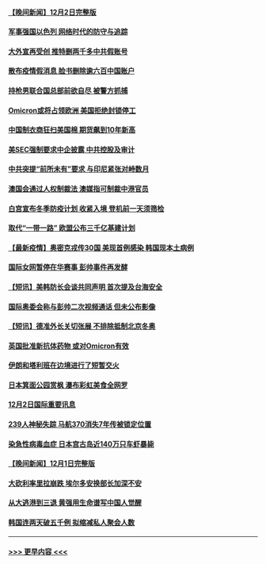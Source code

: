 #### [【晚间新闻】12月2日完整版](../pages/prog202/a103283875.md?t=12031450) 
#### [军事强国以色列 网络时代的防守与追踪](../pages/prog202/a103283733.md?t=12031450) 
#### [大外宣再受创 推特删两千多中共假账号](../pages/prog202/a103283657.md?t=12031450) 
#### [散布疫情假消息 脸书删除逾六百中国账户](../pages/prog202/a103283670.md?t=12031450) 
#### [持枪男联合国总部前欲自尽 被警方抓捕](../pages/prog202/a103283645.md?t=12031450) 
#### [Omicron或将占领欧洲 美国拒绝封锁停工](../pages/prog202/a103283674.md?t=12031450) 
#### [中国制衣商狂扫美国棉 期货飙到10年新高](../pages/prog202/a103283551.md?t=12031450) 
#### [美SEC强制要求中企披露 中共控股及审计](../pages/prog202/a103283563.md?t=12031450) 
#### [中共突提“前所未有”要求 与印尼紧张对峙数月](../pages/prog202/a103283587.md?t=12031450) 
#### [澳国会通过人权制裁法 澳媒指可制裁中港官员](../pages/prog202/a103283455.md?t=12031450) 
#### [白宫宣布冬季防疫计划 收紧入境 登机前一天须筛检](../pages/prog202/a103283330.md?t=12031450) 
#### [取代“一带一路” 欧盟公布三千亿基建计划](../pages/prog202/a103283442.md?t=12031450) 
#### [【最新疫情】奥密克戎传30国 美现首例感染 韩国现本土病例](../pages/prog202/a103283421.md?t=12031450) 
#### [国际女网暂停在华赛事 彭帅事件再发酵](../pages/prog202/a103283399.md?t=12031450) 
#### [【短讯】美韩防长会谈共同声明 首次提及台海安全](../pages/prog202/a103283397.md?t=12031450) 
#### [国际奥委会称与彭帅二次视频通话 但未公布影像](../pages/prog202/a103283364.md?t=12031450) 
#### [【短讯】德准外长关切张展 不排除抵制北京冬奥](../pages/prog202/a103283361.md?t=12031450) 
#### [英国批准新抗体药物 或对Omicron有效](../pages/prog202/a103283194.md?t=12031450) 
#### [伊朗和塔利班在边境进行了短暂交火](../pages/prog202/a103283212.md?t=12031450) 
#### [日本箕面公园赏枫 瀑布彩虹美食全网罗](../pages/prog202/a103283163.md?t=12031450) 
#### [12月2日国际重要讯息](../pages/prog202/a103283159.md?t=12031450) 
#### [239人神秘失踪 马航370消失7年传被锁定位置](../pages/prog202/a103283103.md?t=12031450) 
#### [染急性病毒血症 日本宫古岛近140万只车虾暴毙](../pages/prog202/a103283039.md?t=12031450) 
#### [【晚间新闻】12月1日完整版](../pages/prog202/a103282922.md?t=12031450) 
#### [大砍利率里拉崩跌 埃尔多安换部长加深不安](../pages/prog202/a103282955.md?t=12031450) 
#### [从大逃港到三退 黄强用生命谱写中国人觉醒](../pages/prog202/a103281774.md?t=12031450) 
#### [韩国连两天破五千例 拟缩减私人聚会人数](../pages/prog202/a103282921.md?t=12031450) 

----
#### [ >>> 更早内容 <<< ](../indexes/prog202-earlier.md)
